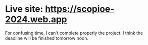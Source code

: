 # Live site:  https://scopioe-2024.web.app

For confusing time, I can't complete properly the project. I think the deadline will be finished tomorrow noon.